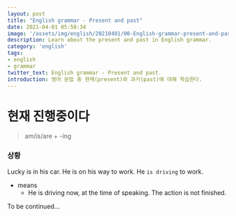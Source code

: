 ```yaml
---
layout: post
title: "English grammar - Present and past"
date: 2021-04-01 05:50:34
image: '/assets/img/english/20210401/00-English-grammar-present-and-past.jpg'
description: Learn about the present and past in English grammar.
category: 'english'
tags:
- english
- grammar
twitter_text: English grammar - Present and past.
introduction: 영어 문법 중 현재(present)와 과거(past)에 대해 학습한다.
---
```


# 현재 진행중이다

> am/is/are + -ing

### 상황

Lucky is in his car. He is on his way to work. He `is driving` to work.

- means
  - He is driving now, at the time of speaking. The action is not finished.



To be continued...